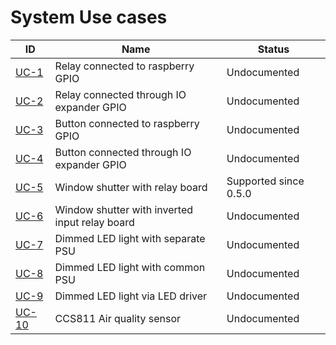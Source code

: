 # System Use cases

| ID  | Name | Status | 
| --- | --- | --- |
| [UC-1](uc-1.md) | Relay connected to raspberry GPIO | Undocumented |
| [UC-2](uc-2.md) | Relay connected through IO expander GPIO | Undocumented |
| [UC-3](uc-3.md) | Button connected to raspberry GPIO | Undocumented |
| [UC-4](uc-4.md) | Button connected through IO expander GPIO | Undocumented |
| [UC-5](uc-5/uc-5.md) | Window shutter with relay board | Supported since 0.5.0 |
| [UC-6](uc-6.md) | Window shutter with inverted input relay board | Undocumented |
| [UC-7](uc-7.md) | Dimmed LED light with separate PSU | Undocumented |
| [UC-8](uc-8.md) | Dimmed LED light with common PSU | Undocumented |
| [UC-9](uc-8.md) | Dimmed LED light via LED driver | Undocumented |
| [UC-10](uc-9.md) | CCS811 Air quality sensor | Undocumented |